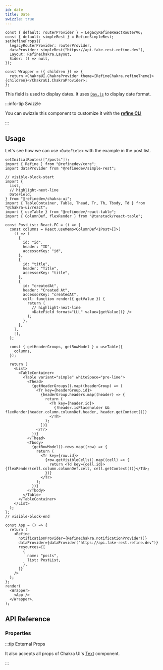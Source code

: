 ```yaml
---
id: date
title: Date
swizzle: true
---
```


```tsx live shared
const { default: routerProvider } = LegacyRefineReactRouterV6;
const { default: simpleRest } = RefineSimpleRest;
setRefineProps({
  legacyRouterProvider: routerProvider,
  dataProvider: simpleRest("https://api.fake-rest.refine.dev"),
  Layout: RefineChakra.Layout,
  Sider: () => null,
});

const Wrapper = ({ children }) => {
  return <ChakraUI.ChakraProvider theme={RefineChakra.refineTheme}>{children}</ChakraUI.ChakraProvider>;
};
```

This field is used to display dates. It uses [`Day.js`](https://day.js.org/docs/en/display/format) to display date format.

:::info-tip Swizzle

You can swizzle this component to customize it with the [**refine CLI**](/docs/packages/documentation/cli)

:::

## Usage

Let's see how we can use `<DateField>` with the example in the post list.

```tsx live url=http://localhost:3000/posts previewHeight=420px hideCode
setInitialRoutes(["/posts"]);
import { Refine } from "@refinedev/core";
import dataProvider from "@refinedev/simple-rest";

// visible-block-start
import {
  List,
  // highlight-next-line
  DateField,
} from "@refinedev/chakra-ui";
import { TableContainer, Table, Thead, Tr, Th, Tbody, Td } from "@chakra-ui/react";
import { useTable } from "@refinedev/react-table";
import { ColumnDef, flexRender } from "@tanstack/react-table";

const PostList: React.FC = () => {
  const columns = React.useMemo<ColumnDef<IPost>[]>(
    () => [
      {
        id: "id",
        header: "ID",
        accessorKey: "id",
      },
      {
        id: "title",
        header: "Title",
        accessorKey: "title",
      },
      {
        id: "createdAt",
        header: "Created At",
        accessorKey: "createdAt",
        cell: function render({ getValue }) {
          return (
            // highlight-next-line
            <DateField format="LLL" value={getValue()} />
          );
        },
      },
    ],
    [],
  );

  const { getHeaderGroups, getRowModel } = useTable({
    columns,
  });

  return (
    <List>
      <TableContainer>
        <Table variant="simple" whiteSpace="pre-line">
          <Thead>
            {getHeaderGroups().map((headerGroup) => (
              <Tr key={headerGroup.id}>
                {headerGroup.headers.map((header) => {
                  return (
                    <Th key={header.id}>
                      {!header.isPlaceholder && flexRender(header.column.columnDef.header, header.getContext())}
                    </Th>
                  );
                })}
              </Tr>
            ))}
          </Thead>
          <Tbody>
            {getRowModel().rows.map((row) => {
              return (
                <Tr key={row.id}>
                  {row.getVisibleCells().map((cell) => {
                    return <Td key={cell.id}>{flexRender(cell.column.columnDef.cell, cell.getContext())}</Td>;
                  })}
                </Tr>
              );
            })}
          </Tbody>
        </Table>
      </TableContainer>
    </List>
  );
};
// visible-block-end

const App = () => {
  return (
    <Refine
      notificationProvider={RefineChakra.notificationProvider()}
      dataProvider={dataProvider("https://api.fake-rest.refine.dev")}
      resources={[
        {
          name: "posts",
          list: PostList,
        },
      ]}
    />
  );
};
render(
  <Wrapper>
    <App />
  </Wrapper>,
);
```

## API Reference

### Properties

<PropsTable module="@refinedev/chakra-ui/DateField" format-default="`L`" />

:::tip External Props

It also accepts all props of Chakra UI's [Text](https://chakra-ui.com/docs/components/text/usage) component.

:::
